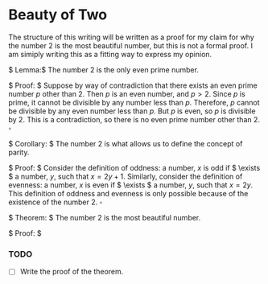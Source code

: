 # Beauty of Two

The structure of this writing will be written as a proof for my claim for why the number $2$ is the most beautiful number, but this is not a formal proof. I am simiply writing this as a fitting way to express my opinion.

$ Lemma:$ The number $2$ is the only even prime number.

$ Proof: $ Suppose by way of contradiction that there exists an even prime number $p$ other than $2$. Then $p$ is an even number, and $p > 2$. Since $p$ is prime, it cannot be divisible by any number less than $p$. Therefore, $p$ cannot be divisible by any even number less than $p$. But $p$ is even, so $p$ is divisible by $2$. This is a contradiction, so there is no even prime number other than $2$. $\square$

$ Corollary: $ The number $2$ is what allows us to define the concept of parity.

$ Proof: $ Consider the definition of oddness: a number, $x$ is odd if $ \exists $ a number, $y$, such that $x = 2y + 1$. Similarly, consider the definition of evenness: a number, $x$ is even if $ \exists $ a number, $y$, such that $x = 2y$. This definition of oddness and evenness is only possible because of the existence of the number $2$. $\square$

$ Theorem: $ The number $2$ is the most beautiful number.

$ Proof: $

### TODO

- [ ] Write the proof of the theorem.
